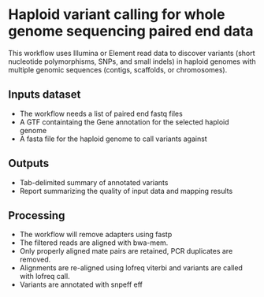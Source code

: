 # Haploid variant calling for whole genome sequencing paired end data

This workflow uses Illumina or Element read data to discover variants (short nucleotide polymorphisms, SNPs, and small indels) in haploid genomes with multiple genomic sequences (contigs, scaffolds, or chromosomes).

## Inputs dataset

- The workflow needs a list of paired end fastq files
- A GTF containtaing the Gene annotation for the selected haploid genome
- A fasta file for the haploid genome to call variants against

## Outputs

- Tab-delimited summary of annotated variants
- Report summarizing the quality of input data and mapping results

## Processing

- The workflow will remove adapters using fastp
- The filtered reads are aligned with bwa-mem.
- Only properly aligned mate pairs are retained, PCR duplicates are removed.
- Alignments are re-aligned using lofreq viterbi and variants are called with lofreq call.
- Variants are annotated with snpeff eff
